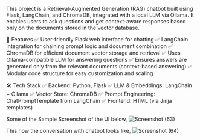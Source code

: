 This project is a Retrieval-Augmented Generation (RAG) chatbot built using Flask, LangChain, and ChromaDB, integrated with a local LLM via Ollama.
It enables users to ask questions and get context-aware responses based only on the documents stored in the vector database.

🚀 Features
✅ User-friendly Flask web interface for chatting
✅ LangChain integration for chaining prompt logic and document combination
✅ ChromaDB for efficient document vector storage and retrieval
✅ Uses Ollama-compatible LLM for answering questions
✅ Ensures answers are generated only from the relevant documents (context-based answering)
✅ Modular code structure for easy customization and scaling

🛠️ Tech Stack
✅ Backend: Python, Flask
✅ LLM & Embeddings: LangChain + Ollama
✅ Vector Store: ChromaDB
✅ Prompt Engineering: ChatPromptTemplate from LangChain
✅ Frontend: HTML (via Jinja templates)


Some of the Sample Screenshot of the UI below,
![Screenshot (63)](https://github.com/user-attachments/assets/77ade287-39db-4db2-b628-142b97161a66)

This how the conversation with chatbot looks like,
![Screenshot (64)](https://github.com/user-attachments/assets/f94572ca-f57c-4737-9ecd-e53cacecc490)



